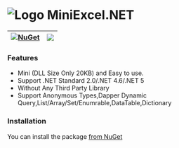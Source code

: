 # ![Logo](https://raw.githubusercontent.com/shps951023/ImageHosting/master/img/2019-01-17.13.18.32-image.png) MiniExcel.NET

| [![NuGet](https://img.shields.io/nuget/v/MiniExcel.svg)](https://www.nuget.org/packages/MiniExcel) | ![](https://img.shields.io/nuget/dt/MiniExcel.svg) | 
| -------- | -------- | 

### Features
- Mini (DLL Size Only 20KB) and Easy to use.
- Support .NET Standard 2.0/.NET 4.6/.NET 5
- Without Any Third Party Library
- Support Anonymous Types,Dapper Dynamic Query,List/Array/Set/Enumrable,DataTable,Dictionary

### Installation

You can install the package [from NuGet](https://www.nuget.org/packages/MiniExcel)
